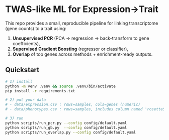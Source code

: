 # TWAS-like ML for Expression→Trait

This repo provides a small, reproducible pipeline for linking transcriptome (gene counts) to a trait using:
1) **Unsupervised PCR** (PCA → regression → back-transform to gene coefficients),
2) **Supervised Gradient Boosting** (regressor or classifier),
3) **Overlap** of top genes across methods + enrichment-ready outputs.

## Quickstart
```bash
# 1) install
python -m venv .venv && source .venv/bin/activate
pip install -r requirements.txt

# 2) put your data
# - data/expression.csv : rows=samples, cols=genes (numeric)
# - data/phenotypes.csv : rows=samples, includes column named 'rosetteSize' (default)

# 3) run
python scripts/run_pcr.py --config config/default.yaml
python scripts/run_gb.py  --config config/default.yaml
python scripts/run_overlap.py --config config/default.yaml
